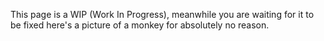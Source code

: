 This page is a WIP (Work In Progress), meanwhile you are waiting for it to be fixed here's a picture of a monkey for absolutely no reason.
